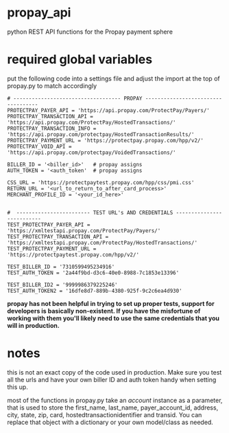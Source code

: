 # propay_api
python REST API functions for the Propay payment sphere

# required global variables
put the following code into a settings file and adjust the import at the top of propay.py to match accordingly
```
# ----------------------------------- PROPAY -----------------------------------
PROTECTPAY_PAYER_API = 'https://api.propay.com/ProtectPay/Payers/'
PROTECTPAY_TRANSACTION_API = 'https://api.propay.com/ProtectPay/HostedTransactions/'
PROTECTPAY_TRANSACTION_INFO = 'https://api.propay.com/protectpay/HostedTransactionResults/'
PROTECTPAY_PAYMENT_URL = 'https://protectpay.propay.com/hpp/v2/'
PROTECTPAY_VOID_API = 'https://api.propay.com/protectpay/VoidedTransactions/'

BILLER_ID = '<biller_id>'   # propay assigns
AUTH_TOKEN = '<auth_token'  # propay assigns

CSS_URL = 'https://protectpaytest.propay.com/hpp/css/pmi.css'
RETURN_URL = '<url_to_return_to_after_card_process>'
MERCHANT_PROFILE_ID = '<your_id_here>'


#  ------------------------ TEST URL's AND CREDENTIALS --------------------------
TEST_PROTECTPAY_PAYER_API = 'https://xmltestapi.propay.com/ProtectPay/Payers/'
TEST_PROTECTPAY_TRANSACTION_API = 'https://xmltestapi.propay.com/ProtectPay/HostedTransactions/'
TEST_PROTECTPAY_PAYMENT_URL = 'https://protectpaytest.propay.com/hpp/v2/'

TEST_BILLER_ID = '7310599495234916'
TEST_AUTH_TOKEN = '2a44f9bd-d3c6-40e0-8988-7c1853e13396'

TEST_BILLER_ID2 = '9999986379225246'
TEST_AUTH_TOKEN2 = '16dfe8d7-889b-4380-925f-9c2c6ea4d930'
```
**propay has not been helpful in trying to set up proper tests, support for developers is basically non-existent. If you have the misfortune of working with them you'll likely need to use the same credentials that you will in production.**

# notes
this is not an exact copy of the code used in production.  Make sure you test all the urls and have your own biller ID and auth token handy when setting this up.

most of the functions in propay.py take an _account_ instance as a parameter, that is used to store the first_name, last_name, payer_account_id, address, city, state, zip, card, hostedtransactionidentifier and transid.  You can replace that object with a dictionary or your own model/class as needed.

